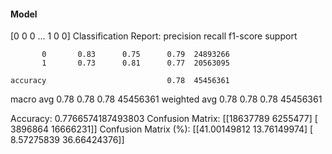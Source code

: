 #### Model
[0 0 0 ... 1 0 0]
Classification Report:
              precision    recall  f1-score   support

           0       0.83      0.75      0.79  24893266
           1       0.73      0.81      0.77  20563095

    accuracy                           0.78  45456361
   macro avg       0.78      0.78      0.78  45456361
weighted avg       0.78      0.78      0.78  45456361

Accuracy: 0.7766574187493803
Confusion Matrix:
[[18637789  6255477]
 [ 3896864 16666231]]
Confusion Matrix (%):
[[41.00149812 13.76149974]
 [ 8.57275839 36.66424376]]
